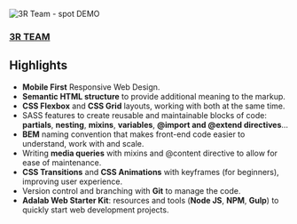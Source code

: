 ![3R Team - spot DEMO](https://user-images.githubusercontent.com/93005157/154987359-580c93ea-96ad-4c45-a868-aa88d4aed228.jpg)

### [3R TEAM](https://iscasaban.github.io/project-presentation-web-3Rteam/)

## Highlights

- **Mobile First** Responsive Web Design.
- **Semantic HTML structure** to provide additional meaning to the markup.
- **CSS Flexbox** and **CSS Grid** layouts, working with both at the same time.
- SASS features to create reusable and maintainable blocks of code: **partials**, **nesting**, **mixins**, **variables**, **@import and @extend directives**...
- **BEM** naming convention that makes front-end code easier to understand, work with and scale.
- Writing **media queries** with mixins and @content directive to allow for ease of maintenance.
- **CSS Transitions** and **CSS Animations** with keyframes (for beginners), improving user experience.
- Version control and branching with **Git** to manage the code.
- **Adalab Web Starter Kit**: resources and tools (**Node JS**, **NPM**, **Gulp**) to quickly start web development projects.
